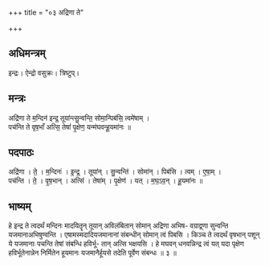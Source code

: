+++
title = "०३ अद्रिणा ते"

+++
## अधिमन्त्रम्
इन्द्रः। ऐन्द्रो वसुक्रः। त्रिष्टुप्।

## मन्त्रः
अद्रि॑णा ते म॒न्दिन॑ इन्द्र॒ तूया॑न्त्सु॒न्वन्ति॒ सोमा॒न्पिब॑सि॒ त्वमे॑षाम् ।  
पच॑न्ति ते वृष॒भाँ अत्सि॒ तेषां॑ पृ॒क्षेण॒ यन्म॑घवन्हू॒यमा॑नः ॥

## पदपाठः
अद्रि॑णा । ते॒ । म॒न्दिनः॑ । इ॒न्द्र॒ । तूया॑न् । सु॒न्वन्ति॑ । सोमा॑न् । पिब॑सि । त्वम् । ए॒षा॒म् ।  
पच॑न्ति । ते॒ । वृ॒ष॒भान् । अत्सि॑ । तेषा॑म् । पृ॒क्षेण॑ । यत् । म॒घ॒ऽव॒न् । हू॒यमा॑नः ॥

## भाष्यम्
हे इन्द्र ते त्वदर्थं मन्दिनः मादयितॄन् तूयान् अविलंबितान् सोमान् अद्रिणा अभिष- वग्राद्व्णा सुन्वन्ति यजमानाअभिषुण्वन्ति । एषामस्मदादियजमानानां संबन्धीन् सोमान् त्वं पिबसि । किञ्च ते त्वदर्थं वृषभान् पशून् ये यजमानाः पचन्ति तेषां संबन्धि हविर्भू- तान् अत्सि भक्षयसि । हे मघवन् धनवन्निन्द्र त्वं यत् यदा पृक्षेण हविर्भूतेनान्नेन निर्मितेन हूयमानः यजमानैर्हूयसे तदेति पूर्वेण संबन्धः ॥ ३ ॥